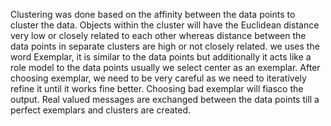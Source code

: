 Clustering was done based on the affinity between the data points to cluster the data. Objects within the cluster will have the Euclidean distance very low or closely related to each other whereas distance between the data points in separate clusters are high or not closely related. 
 we uses the word Exemplar, it is similar to the data points but additionally it acts like a role model to the data points usually we select center as an exemplar. After choosing exemplar, we need to be very careful as we need to iteratively refine it until it works fine better. Choosing bad exemplar will fiasco the output.  Real valued messages are exchanged between the data points till a perfect exemplars and clusters are created.
